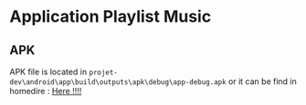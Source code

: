 # Application Playlist Music

## APK
APK file is located in ```projet-dev\android\app\build\outputs\apk\debug\app-debug.apk```
or it can be find in homedire : [Here !!!!](https://github.com/M2GI-Babouins/Dev-Mobile/blob/main/app-debug.apk)

